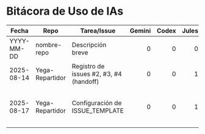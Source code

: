 # Bitácora de Uso de IAs

| Fecha       | Repo            | Tarea/Issue                 | Gemini | Codex | Jules | Blackbox | Notas |
|-------------|-----------------|-----------------------------|-------:|------:|------:|--------:|-------|
| YYYY-MM-DD  | nombre-repo     | Descripción breve           |   0    |   0   |   0   |    0    | Texto |
| 2025-08-14  | Yega-Repartidor | Registro de issues #2, #3, #4 (handoff)             |   0    |   0   |   1   |    0    | Handoff enlazado en índice. |
| 2025-08-17  | Yega-Repartidor | Configuración de ISSUE_TEMPLATE                     |   0    |   0   |   1   |    0    | Agregados templates para bugs, docs y configuración |